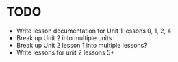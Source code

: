 # TODO

- Write lesson documentation for Unit 1 lessons 0, 1, 2, 4
- Break up Unit 2 into multiple units
- Break up Unit 2 lesson 1 into multiple lessons?
- Write lessons for unit 2 lessons 5+

